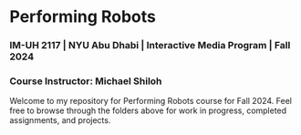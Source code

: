# Performing Robots
### IM-UH 2117 | NYU Abu Dhabi | Interactive Media Program | Fall 2024
### Course Instructor: Michael Shiloh

Welcome to my repository for Performing Robots course for Fall 2024. Feel free to browse through the folders above for work in progress, completed assignments, and projects.
